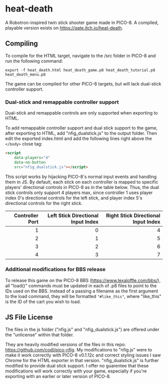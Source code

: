 # heat-death
A Robotron-inspired twin stick shooter game made in PICO-8. A compiled, playable version exists on https://gate.itch.io/heat-death.

## Compiling
To compile for the HTML target, navigate to the /src folder in PICO-8 and run the following command:

```
export -f heat_death.html heat_death_game.p8 heat_death_tutorial.p8 heat_death_menu.p8
```

The game can be compiled for other PICO-8 targets, but will lack dual-stick controller support.

### Dual-stick and remappable controller support

Dual-stick and remappable controls are only supported when exporting to HTML.

To add remappable controller support and dual stick support to the game, after exporting to HTML, add "nfig_dualstick.js" to the output folder. Then edit the exported index.html and add the following lines right above the `</body>` close tag:

```html
<script
    data-players="4"
    data-no-button
    src="nfig_dualstick.js"></script>
```

This script works by hijacking PICO-8's normal input events and handling them in JS. By default, each stick on each controller is mapped to specific players' directional controls in PICO-8 as in the table below. Thus, the dual stick controls only support 4 players max, since controller 1 uses player index 0's directional controls for the left stick, and player index 5's directional controls for the right stick.

|Controller Port|Left Stick Directional Input Index|Right Stick Directional Input Index|
|---:|---:|---:|
|1|0|4|
|2|1|5|
|3|2|6|
|4|3|7|

### Additional modifications for BBS release
To release this game on the PICO-8 BBS (https://www.lexaloffle.com/bbs/), all "load()" commands must be updated in each of .p8 files to point to the IDs used on the BBS. Instead of a passing a filename as the first argument to the load command, they will be formatted `"#like_this"`, where "like_this" is the ID of the cart you wish to load.

## JS File License
The files in the js folder ("nfig.js" and "nfig_dualstick.js") are offered under the "unlicense" within that folder.

They are heavily modified versions of the files in this repo: https://github.com/codl/pico-nfig. My modifications to "nfig.js" were to make it work correctly with PICO-8 v0.1.12c and correct styling issues I saw Chrome for the HTML exporter in that version. "nfig_dualstick.js" is further modified to provide dual stick support. I offer no guarentee that these modifications will work correctly with your game, especially if you're exporting with an earlier or later version of PICO-8.
